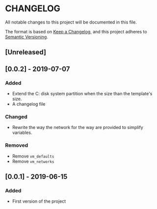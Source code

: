 # CHANGELOG

All notable changes to this project will be documented in this file.

The format is based on [Keep a Changelog](https://keepachangelog.com/en/1.0.0/),
and this project adheres to [Semantic Versioning](https://semver.org/spec/v2.0.0.html).

## [Unreleased]

## [0.0.2] - 2019-07-07

### Added

- Extend the C: disk system partition when the size than the template's size.
- A changelog file

### Changed

- Rewrite the way the network for the way are provided to simplify variables.

### Removed

- Remove `vm_defaults`
- Remove `vm_networks`

## [0.0.1] - 2019-06-15

### Added

- First version of the project
